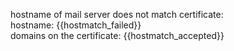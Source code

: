 hostname of mail server does not match certificate:  
hostname: {{hostmatch_failed}}  
domains on the certificate: {{hostmatch_accepted}}
